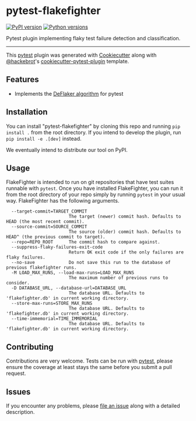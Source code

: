 # pytest-flakefighter

[![PyPI version](https://img.shields.io/pypi/v/pytest-flakefighter.svg)](https://pypi.org/project/pytest-flakefighter)
[![Python versions](https://img.shields.io/pypi/pyversions/pytest-flakefighter.svg)](https://pypi.org/project/pytest-flakefighter)

Pytest plugin implementing flaky test failure detection and
classification.

------------------------------------------------------------------------

This [pytest](https://github.com/pytest-dev/pytest) plugin was generated with [Cookiecutter](https://github.com/audreyr/cookiecutter) along with [\@hackebrot](https://github.com/hackebrot)\'s [cookiecutter-pytest-plugin](https://github.com/pytest-dev/cookiecutter-pytest-plugin) template.

## Features

-   Implements the [DeFlaker algorithm](https://deflaker.com/) for pytest


## Installation

You can install \"pytest-flakefighter\" by cloning this repo and running `pip install .` from the root directory.
If you intend to develop the plugin, run `pip install -e .[dev]` instead.

We eventually intend to distribute our tool on PyPI.

## Usage

FlakeFighter is intended to run on git repositories that have test suites runnable with `pytest`.
Once you have installed FlakeFighter, you can run it from the root directory of your repo simply by running `pytest` in your usual way.
FlakeFighter has the following arguments.

```
  --target-commit=TARGET_COMMIT
                        The target (newer) commit hash. Defaults to HEAD (the most recent commit).
  --source-commit=SOURCE_COMMIT
                        The source (older) commit hash. Defaults to HEAD^ (the previous commit to target).
  --repo=REPO_ROOT      The commit hash to compare against.
  --suppress-flaky-failures-exit-code
                        Return OK exit code if the only failures are flaky failures.
  --no-save             Do not save this run to the database of previous flakefighter runs.
  -M LOAD_MAX_RUNS, --load-max-runs=LOAD_MAX_RUNS
                        The maximum number of previous runs to consider.
  -D DATABASE_URL, --database-url=DATABASE_URL
                        The database URL. Defaults to 'flakefighter.db' in current working directory.
  --store-max-runs=STORE_MAX_RUNS
                        The database URL. Defaults to 'flakefighter.db' in current working directory.
  --time-immemorial=TIME_IMMEMORIAL
                        The database URL. Defaults to 'flakefighter.db' in current working directory.
```

## Contributing

Contributions are very welcome.
Tests can be run with [pytest](https://pytest.readthedocs.io/en/latest/), please ensure the coverage at least stays the same before you submit a pull request.

## Issues

If you encounter any problems, please [file an issue](https://github.com/test-flare/pytest-flakefighter/issues) along with a detailed description.
